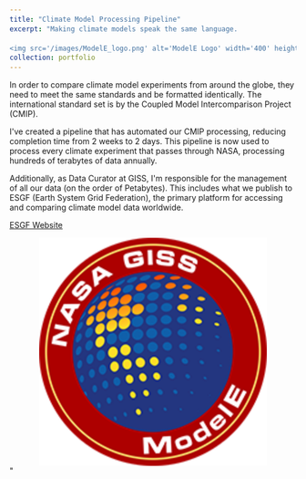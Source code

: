 ```yaml
---
title: "Climate Model Processing Pipeline"
excerpt: "Making climate models speak the same language.

<img src='/images/ModelE_logo.png' alt='ModelE Logo' width='400' height='400' style='display: block; margin: 0 auto;'>"
collection: portfolio
---
```


In order to compare climate model experiments from around the globe, they need to meet the same standards and be formatted identically. The international standard set is by the Coupled Model Intercomparison Project (CMIP).

I've created a pipeline that has automated our CMIP processing, reducing completion time from 2 weeks to 2 days. This pipeline is now used to process every climate experiment that passes through NASA, processing hundreds of terabytes of data annually.

Additionally, as Data Curator at GISS, I'm responsible for the management of all our data (on the order of Petabytes). This includes what we publish to ESGF (Earth System Grid Federation), the primary platform for accessing and comparing climate model data worldwide.

[ESGF Website](https://aims2.llnl.gov/search/cmip6/)

<img src='/images/ModelE_logo.png' alt='ModelE Logo' width='400' height='400' style='display: block; margin: 0 auto;'>"
